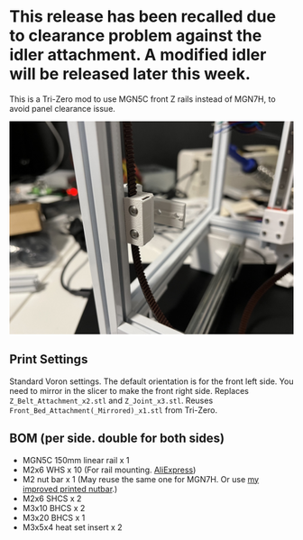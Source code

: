 # This release has been recalled due to clearance problem against the idler attachment. A modified idler will be released later this week.

This is a Tri-Zero mod to use MGN5C front Z rails instead of MGN7H, to avoid panel clearance issue.

![Install Photo](tri-zero%20mgn5c.jpg)

## Print Settings

Standard Voron settings. The default orientation is for the front left side. You need to mirror in the slicer to make the front right side.
Replaces `Z_Belt_Attachment_x2.stl` and `Z_Joint_x3.stl`. Reuses `Front_Bed_Attachment(_Mirrored)_x1.stl` from Tri-Zero.

## BOM (per side. double for both sides)

- MGN5C 150mm linear rail x 1
- M2x6 WHS x 10 (For rail mounting. [AliExpress](https://www.aliexpress.com/item/2251832676144796.html))
- M2 nut bar x 1 (May reuse the same one for MGN7H. Or use [my improved printed nutbar](../mgn7_nutbar).)
- M2x6 SHCS x 2
- M3x10 BHCS x 2
- M3x20 BHCS x 1
- M3x5x4 heat set insert x 2
